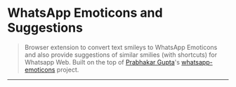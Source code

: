 # WhatsApp Emoticons and Suggestions

>   Browser extension to convert text smileys to WhatsApp Emoticons and also provide suggestions of similar smilies (with shortcuts) for Whatsapp Web.
Built on the top of [Prabhakar Gupta](http://prabhakargupta.com/)'s [whatsapp-emoticons](https://github.com/prabhakar267/whatsapp-emoticons) project.

<!-- [![Chrome Store](https://raw.githubusercontent.com/prabhakar267/github-classifier/master/assets/images/chrome-store.png)](https://chrome.google.com/webstore/detail/whatsapp-emoticons/imlkkllcgjncdkokaeedhjmncaocmhne) -->

<!-- ![GitHub Classifier](/assets/screenrecord.gif) -->

--------------------------
<!-- Feel free to contact me via [email](http://goo.gl/68kmd6) -->